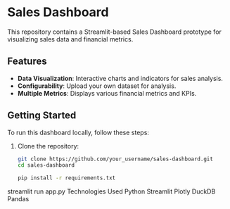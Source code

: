 # Sales Dashboard

This repository contains a Streamlit-based Sales Dashboard prototype for visualizing sales data and financial metrics.

## Features

- **Data Visualization**: Interactive charts and indicators for sales analysis.
- **Configurability**: Upload your own dataset for analysis.
- **Multiple Metrics**: Displays various financial metrics and KPIs.

## Getting Started

To run this dashboard locally, follow these steps:

1. Clone the repository:
   ```bash
   git clone https://github.com/your_username/sales-dashboard.git
   cd sales-dashboard

   pip install -r requirements.txt
streamlit run app.py
Technologies Used
Python
Streamlit
Plotly
DuckDB
Pandas
